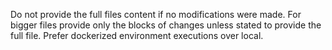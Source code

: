 Do not provide the full files content if no modifications were made.
For bigger files provide only the blocks of changes unless stated to provide the full file.
Prefer dockerized environment executions over local.